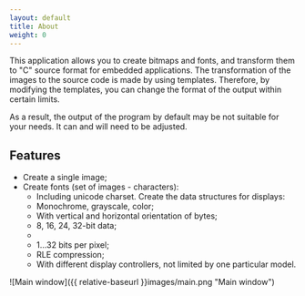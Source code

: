 ```yaml
---
layout: default
title: About
weight: 0
---
```

This application allows you to create bitmaps and fonts, and transform them to "C" source format for embedded applications.
The transformation of the images to the source code is made by using templates. Therefore, by modifying the templates, you can change the format of the output within certain limits.

As a result, the output of the program by default may be not suitable for your needs. It can and will need to be adjusted.

## Features

  * Create a single image;
  * Create fonts (set of images - characters):
      * Including unicode charset.
  Create the data structures for displays:
      * Monochrome, grayscale, color;
      * With vertical and horizontal orientation of bytes;
      * 8, 16, 24, 32-bit data;
      * <li>1...32 bits per pixel;
      * RLE compression;
      * With different display controllers, not limited by one particular model.

![Main window]({{ relative-baseurl }}images/main.png "Main window")
